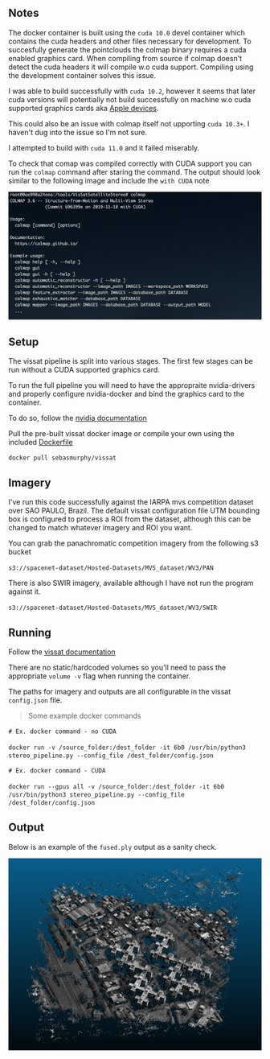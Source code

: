 ## Notes

The docker container is built using the `cuda 10.0` devel container which contains the cuda headers and other files necessary for development. To succesfully generate the pointclouds the colmap binary requires a cuda enabled graphics card. When compiling from source if colmap doesn't detect the cuda headers it will compile w.o cuda support. Compiling using the development container solves this issue.

I was able to build successfully with `cuda 10.2`, however it seems that later cuda versions will potentially not build successfully on machine w.o cuda supported graphics cards aka [Apple devices](https://gizmodo.com/apple-and-nvidia-are-over-1840015246).

This could also be an issue with colmap itself not upporting `cuda 10.3+`. I haven't dug into the issue so I'm not sure.

I attempted to build with `cuda 11.0` and it failed miserably.

To check that comap was compiled correctly with CUDA support you can run the `colmap` command after staring the command. The output should look similar to the following image and include the `with CUDA` note

![Cuda](colmap_cuda.png)

## Setup

The vissat pipeline is split into various stages. The first few stages can be run without a CUDA supported graphics card.

To run the full pipeline you will need to have the appropraite nvidia-drivers and properly configure nvidia-docker and bind the graphics card to the container.

To do so, follow the [nvidia documentation](https://github.com/NVIDIA/nvidia-docker)

Pull the pre-built vissat docker image or compile your own using the included [Dockerfile](Dockerfile)

```
docker pull sebasmurphy/vissat
```

## Imagery

I've run this code successfully against the IARPA mvs competition dataset over SAO PAULO, Brazil. The default vissat configuration file UTM bounding box is configured to process a ROI from the dataset, although this can be changed to match whatever imagery and ROI you want.

You can grab the panachromatic competition imagery from the following s3 bucket

`s3://spacenet-dataset/Hosted-Datasets/MVS_dataset/WV3/PAN`

There is also SWIR imagery, available although I have not run the program against it.

`s3://spacenet-dataset/Hosted-Datasets/MVS_dataset/WV3/SWIR`

## Running

Follow the [vissat documentation](https://github.com/Kai-46/VisSatSatelliteStereo)

There are no static/hardcoded volumes so you'll need to pass the appropriate `volume -v` flag when running the container.

The paths for imagery and outputs are all configurable in the vissat `config.json` file.

> Some example docker commands

```
# Ex. docker command - no CUDA

docker run -v /source_folder:/dest_folder -it 6b0 /usr/bin/python3 stereo_pipeline.py --config_file /dest_folder/config.json

```

```
# Ex. docker command - CUDA

docker run --gpus all -v /source_folder:/dest_folder -it 6b0 /usr/bin/python3 stereo_pipeline.py --config_file /dest_folder/config.json

```

## Output

Below is an example of the `fused.ply` output as a sanity check.

![output](example_output.png)
